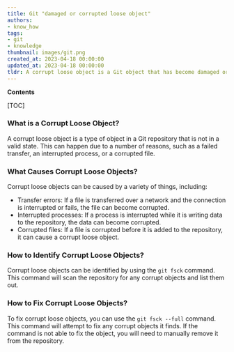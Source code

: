 ```yaml
---
title: Git "damaged or corrupted loose object"
authors:
- know_how
tags:
- git
- knowledge
thumbnail: images/git.png
created_at: 2023-04-18 00:00:00
updated_at: 2023-04-18 00:00:00
tldr: A corrupt loose object is a Git object that has become damaged or corrupted and is no longer usable.
---
```


**Contents**

[TOC]

### What is a Corrupt Loose Object?
A corrupt loose object is a type of object in a Git repository that is not in a valid state. This can happen due to a number of reasons, such as a failed transfer, an interrupted process, or a corrupted file.

### What Causes Corrupt Loose Objects?
Corrupt loose objects can be caused by a variety of things, including: 
- Transfer errors: If a file is transferred over a network and the connection is interrupted or fails, the file can become corrupted. 
- Interrupted processes: If a process is interrupted while it is writing data to the repository, the data can become corrupted. 
- Corrupted files: If a file is corrupted before it is added to the repository, it can cause a corrupt loose object.

### How to Identify Corrupt Loose Objects?
Corrupt loose objects can be identified by using the `git fsck` command. This command will scan the repository for any corrupt objects and list them out.

### How to Fix Corrupt Loose Objects?
To fix corrupt loose objects, you can use the `git fsck --full` command. This command will attempt to fix any corrupt objects it finds. If the command is not able to fix the object, you will need to manually remove it from the repository.
